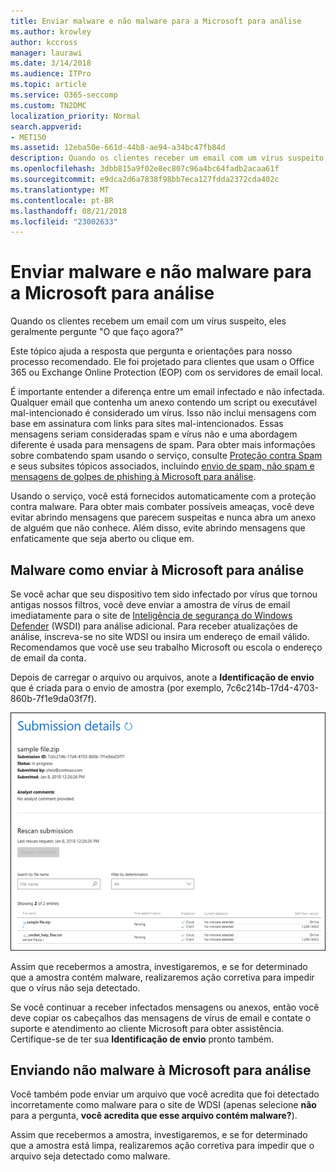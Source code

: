 ```yaml
---
title: Enviar malware e não malware para a Microsoft para análise
ms.author: krowley
author: kccross
manager: laurawi
ms.date: 3/14/2018
ms.audience: ITPro
ms.topic: article
ms.service: O365-seccomp
ms.custom: TN2DMC
localization_priority: Normal
search.appverid:
- MET150
ms.assetid: 12eba50e-661d-44b8-ae94-a34bc47fb84d
description: Quando os clientes receber um email com um vírus suspeito, eles geralmente askWhat faça eu posso fazer agora?
ms.openlocfilehash: 3dbb815a9f02e8ec807c96a4bc64fadb2acaa61f
ms.sourcegitcommit: e9dca2d6a7838f98bb7eca127fdda2372cda402c
ms.translationtype: MT
ms.contentlocale: pt-BR
ms.lasthandoff: 08/21/2018
ms.locfileid: "23002633"
---
```

# <a name="submitting-malware-and-non-malware-to-microsoft-for-analysis"></a>Enviar malware e não malware para a Microsoft para análise

Quando os clientes recebem um email com um vírus suspeito, eles geralmente pergunte "O que faço agora?"
  
Este tópico ajuda a resposta que pergunta e orientações para nosso processo recomendado. Ele foi projetado para clientes que usam o Office 365 ou Exchange Online Protection (EOP) com os servidores de email local.
  
É importante entender a diferença entre um email infectado e não infectada. Qualquer email que contenha um anexo contendo um script ou executável mal-intencionado é considerado um vírus. Isso não inclui mensagens com base em assinatura com links para sites mal-intencionados. Essas mensagens seriam consideradas spam e vírus não e uma abordagem diferente é usada para mensagens de spam. Para obter mais informações sobre combatendo spam usando o serviço, consulte [Proteção contra Spam](http://technet.microsoft.com/library/d5c58b9d-c9a2-4f2e-b4aa-b202aa4d5e7d.aspx) e seus subsites tópicos associados, incluindo [envio de spam, não spam e mensagens de golpes de phishing à Microsoft para análise](submit-spam-non-spam-and-phishing-scam-messages-to-microsoft-for-analysis.md). 
  
Usando o serviço, você está fornecidos automaticamente com a proteção contra malware. Para obter mais combater possíveis ameaças, você deve evitar abrindo mensagens que parecem suspeitas e nunca abra um anexo de alguém que não conhece. Além disso, evite abrindo mensagens que enfaticamente que seja aberto ou clique em.
  
## <a name="submitting-malware-to-microsoft-for-analysis"></a>Malware como enviar à Microsoft para análise

Se você achar que seu dispositivo tem sido infectado por vírus que tornou antigas nossos filtros, você deve enviar a amostra de vírus de email imediatamente para o site de [Inteligência de segurança do Windows Defender](https://go.microsoft.com/fwlink/p/?LinkId=196858) (WSDI) para análise adicional. Para receber atualizações de análise, inscreva-se no site WDSI ou insira um endereço de email válido. Recomendamos que você use seu trabalho Microsoft ou escola o endereço de email da conta. 
  
Depois de carregar o arquivo ou arquivos, anote a **Identificação de envio** que é criada para o envio de amostra (por exemplo, 7c6c214b-17d4-4703-860b-7f1e9da03f7f). 
  
![Detalhes de envio no site Windows Defender Security Intelligence](media/EOP-Malware-Protection-Center.png)
  
Assim que recebermos a amostra, investigaremos, e se for determinado que a amostra contém malware, realizaremos ação corretiva para impedir que o vírus não seja detectado.
  
Se você continuar a receber infectados mensagens ou anexos, então você deve copiar os cabeçalhos das mensagens de vírus de email e contate o suporte e atendimento ao cliente Microsoft para obter assistência. Certifique-se de ter sua **Identificação de envio** pronto também. 
  
## <a name="submitting-non-malware-to-microsoft-for-analysis"></a>Enviando não malware à Microsoft para análise

Você também pode enviar um arquivo que você acredita que foi detectado incorretamente como malware para o site de WDSI (apenas selecione **não** para a pergunta, **você acredita que esse arquivo contém malware?**).
  
Assim que recebermos a amostra, investigaremos, e se for determinado que a amostra está limpa, realizaremos ação corretiva para impedir que o arquivo seja detectado como malware.
  

